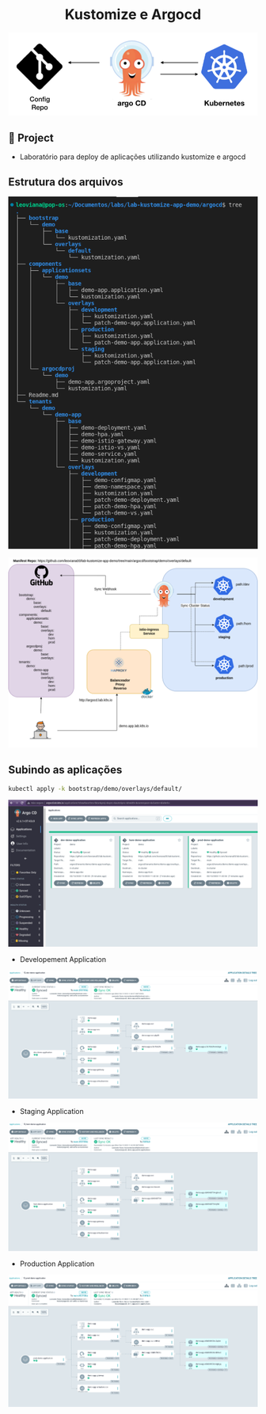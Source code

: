<h1 align="center">Kustomize e Argocd</h1>

<p align="center">
  <img alt="k8s" src="../images/argo-kusto-logo.png">
</p>

## 🌱 Project

- Laboratório para deploy de aplicações utilizando kustomize e argocd

## Estrutura dos arquivos
<p align="center">
  <img alt="k8s" src="../images/argo-kustomize.png">
</p>

<p align="center">
  <img alt="k8s" src="../images/argocd.drawio.png">
</p>


## Subindo as aplicações

```bash
kubectl apply -k bootstrap/demo/overlays/default/
```

<p align="center">
  <img alt="k8s" src="../images/argo-01.png">
</p>

- Developement Application
<p align="center">
  <img alt="k8s" src="../images/dev-application.png">
</p>

- Staging Application
<p align="center">
  <img alt="k8s" src="../images/hom-application.png">
</p>

- Production Application
<p align="center">
  <img alt="k8s" src="../images/prod-application.png">
</p>